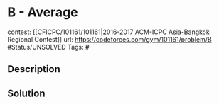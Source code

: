 # B - Average

contest: [[CFICPC/101161/101161|2016-2017 ACM-ICPC Asia-Bangkok Regional Contest]]
url: https://codeforces.com/gym/101161/problem/B
#Status/UNSOLVED
Tags: #

## Description

## Solution

